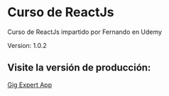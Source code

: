 # Curso de ReactJs

Curso de ReactJs impartido por Fernando en Udemy

Version: 1.0.2

## Visite la versión de producción:

[Gig Expert App](https://sonusbeat.github.io/gif-expert-app/)